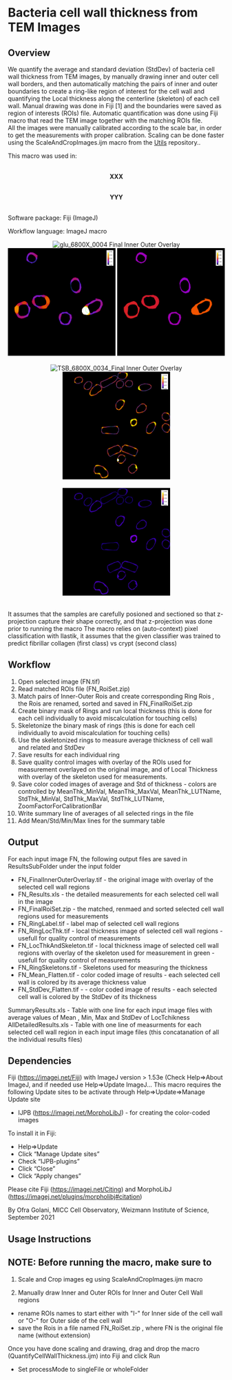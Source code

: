 # Bacteria cell wall thickness from TEM Images  

## Overview

We quantify the average and standard deviation (StdDev) of bacteria cell wall thickness from TEM images, by manually drawing inner and outer cell wall borders, 
and then automatically matching the pairs of inner and outer boundaries to create a ring-like region of interest for the cell wall and quantifying the Local thickness along the centerline 
(skeleton) of each cell wall. Manual drawing was done in Fiji [1] and the boundaries were saved as region of interests (ROIs) file. 
Automatic quantification was done using Fiji macro that read the TEM image together with the matching ROIs file.  
All the images were manually calibrated according to the scale bar, in order to get the measurements with proper calibration. Scaling can be done faster using the ScaleAndCropImages.ijm macro from the [Utils](https://github.com/WIS-MICC-CellObservatory/Utils) repository..

This macro was used in:  <br/> <br/>
<p align="center">
	<strong> XXX </strong><br/> <br/>
	</p>
	
<p align="center">
	<strong>YYY </strong><br/> <br/>
	</p>

Software package: Fiji (ImageJ)

Workflow language: ImageJ macro

<p align="center">
<img src="https://github.com/WIS-MICC-CellObservatory/BacteriaCellWallThickness/blob/main/SampleData/ScaledImages/Results/PNG/glu_6800X_0004_FinalInnerOuterOverlay.png" width="250" title="glu_6800X_0004 Final Inner Outer Overlay">
<img src="https://github.com/WIS-MICC-CellObservatory/BacteriaCellWallThickness/blob/main/SampleData/ScaledImages/Results/PNG/glu_6800X_0004_LocThkAndSkeleton.png" width="250" title="glu_6800X_0004 Local Thickness And Skeleton"> 
<img src="https://github.com/WIS-MICC-CellObservatory/BacteriaCellWallThickness/blob/main/SampleData/ScaledImages/Results/PNG/glu_6800X_0004_Mean_Flatten.png" width="250" title="glu_6800X_0004 Mean Thickness"> <br/> <br/>
<img src="https://github.com/WIS-MICC-CellObservatory/BacteriaCellWallThickness/blob/main/SampleData/ScaledImages/Results/PNG/TSB_6800X_0034_FinalInnerOuterOverlay.png" width="250" title="TSB_6800X_0034_Final Inner Outer Overlay"> 
<img src="https://github.com/WIS-MICC-CellObservatory/BacteriaCellWallThickness/blob/main/SampleData/ScaledImages/Results/PNG/TSB_6800X_0034_LocThkAndSkeleton.png" width="250" title="TSB_6800X_0034 Local Thickness And Skeleton"> <br/> <br/>
<img src="https://github.com/WIS-MICC-CellObservatory/BacteriaCellWallThickness/blob/main/SampleData/ScaledImages/Results/PNG/TSB_6800X_0034_Mean_Flatten.png" width="250" title="TSB_6800X_0034 Mean Thickness"> 
	<br/> <br/> </p>

It assumes that the samples are carefully posioned and sectioned so that z-projection capture their shape correctly, and that z-projection was done prior to running the macro
The macro relies on (auto-context) pixel classification with Ilastik, it assumes that the given classifier was trained to predict fibrillar collagen (first class) vs crypt (second class)
  
## Workflow

1. Open selected image (FN.tif)
2. Read matched ROIs file (FN_RoiSet.zip)
3. Match pairs of Inner-Outer Rois and create corresponding Ring Rois , the Rois are renamed, sorted and saved in FN_FinalRoiSet.zip
4. Create binary mask of Rings and run local thickness (this is done for each cell individually to avoid miscalculation for touching cells)
5. Skeletonize the binary mask of rings (this is done for each cell individually to avoid miscalculation for touching cells)
6. Use the skeletonized rings to measure average thickness of cell wall and related and StdDev
7. Save results for each individual ring
8. Save quality control images with overlay of the ROIs used for measurement overlayed on the original image, and of Local Thickness with overlay of the skeleton used for measurements.
9. Save color coded images of average and Std of thickness - colors are controlled by MeanThk_MinVal, MeanThk_MaxVal, MeanThk_LUTName, StdThk_MinVal, StdThk_MaxVal, StdThk_LUTName, ZoomFactorForCalibrationBar
10. Write summary line of averages of all selected rings in the file
11. Add Mean/Std/Min/Max lines for the summary table

  	
## Output

For each input image FN, the following output files are saved in ResultsSubFolder under the input folder
- FN_FinalInnerOuterOverlay.tif 	- the original image with overlay of the selected cell wall regions 
- FN_Results.xls 				- the detailed measurements for each selected cell wall in the image  
- FN_FinalRoiSet.zip  			- the matched, renmaed and sorted selected cell wall regions used for measurements
- FN_RingLabel.tif  				- label map of selected cell wall regions 
- FN_RingLocThk.tif  			- local thickness image of selected cell wall regions - usefull for quality control of measurements
- FN_LocThkAndSkeleton.tif		- local thickness image of selected cell wall regions with overlay of the skeleton used for measurement in green - usefull for quality control of measurements
- FN_RingSkeletons.tif			- Skeletons used for measuring the thickness
- FN_Mean_Flatten.tif  			- color coded image of results - each selected cell wall is colored by its average thickness value 
- FN_StdDev_Flatten.tif  		- - color coded image of results - each selected cell wall is colored by the StdDev of its thickness 
 
SummaryResults.xls  	  - Table with one line for each input image files with average values of Mean , Min, Max and StdDev of LocTchikness
AllDetailedResults.xls - Table with one line of measurments for each selected cell wall region in each input image files (this concatanation of all the individual results files)
 

## Dependencies

Fiji (https://imagej.net/Fiji) with ImageJ version > 1.53e (Check Help=>About ImageJ, and if needed use Help=>Update ImageJ...
This macro requires the following Update sites to be activate through Help=>Update=>Manage Update site
- IJPB (https://imagej.net/MorphoLibJ) - for creating the color-coded images

To install it in Fiji:
 - Help=>Update
 - Click “Manage Update sites”
 - Check “IJPB-plugins”
 - Click “Close”
 - Click “Apply changes”
 
Please cite Fiji (https://imagej.net/Citing) and MorphoLibJ (https://imagej.net/plugins/morpholibj#citation) 
 
By Ofra Golani, MICC Cell Observatory, Weizmann Institute of Science, September 2021


##  Usage Instructions

NOTE: Before running the macro, make sure to 
------------------------------------------------------------
 
1. Scale and Crop images eg using ScaleAndCropImages.ijm macro 
 
2. Manually draw Inner and Outer ROIs for Inner and Outer Cell Wall regions
 - rename ROIs names to start either with "I-" for Inner side of the cell wall or "O-" for Outer side of the cell wall  
 - save the Rois in a file named   FN_RoiSet.zip , where FN is the original file name (without extension)  
 
Once you have done scaling and drawing, drag and drop the macro (QuantifyCellWallThickness.ijm) into Fiji and click Run
 - Set processMode to singleFile or wholeFolder

  
  
